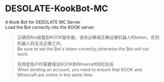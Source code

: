 # DESOLATE-KookBot-MC
A Kook Bot for DESOLATE MC Server  
Load the Bot correctly into the KOOK server  

> 正确将Bot装载到KOOK服务器，请务必确保正确设置机器人的token，否则机器人将无法正确工作。  
> Be sure to set the Bot`s token correctly,otherwise the Bot will not work.  

> 在绑定账户时需要保证KOOK和Minecraft同时在线  
> When binding an account, you need to ensure that KOOK and Minecraft are online in the same time.  
